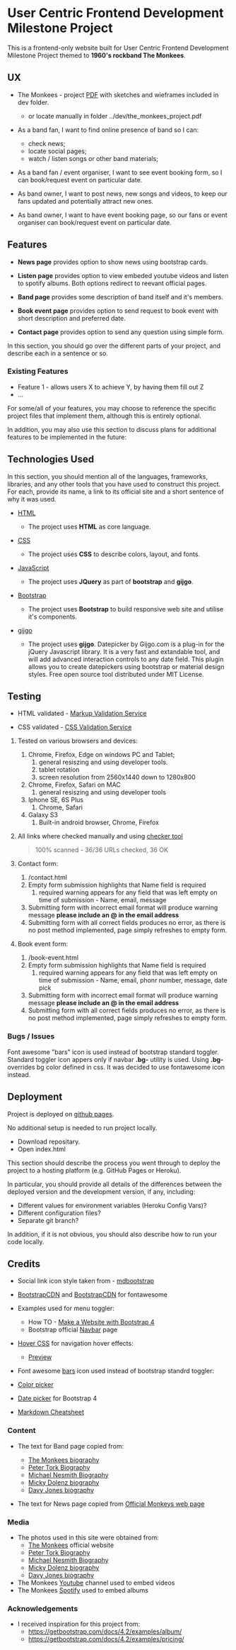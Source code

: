 # User Centric Frontend Development Milestone Project  

This is a frontend-only website built for User Centric Frontend Development Milestone Project themed to **1960's rockband The Monkees**.
 
## UX

- The Monkees - project [PDF](https://github.com/dmtry/ucfdmp-dn/blob/master/dev/the_monkees_project.pdf) with sketches and wieframes included in dev folder.
    - or locate manually in folder ../dev/the_monkees_project.pdf

- As a band fan, I want to find online presence of band so I can:
    - check news;
    - locate social pages;
    - watch / listen songs or other band materials;
- As a band fan / event organiser, I want to see event booking form, so I can book/request event on particular date.

- As band owner, I want to post news, new songs and videos, to keep our fans updated and potentially attract new ones.
- As band owner, I want to have event booking page, so our fans or event organiser can book/request event on particular date.

## Features

- **News page** provides option to show news using bootstrap cards.

- **Listen page** provides option to view embeded youtube videos and listen to spotify albums. Both options redirect to reevant official pages.

- **Band page** provides some description of band itself and it's members.

- **Book event page** provides option to send request to book event with short description and preferred date.

- **Contact page** provides option to send any question using simple form.

In this section, you should go over the different parts of your project, and describe each in a sentence or so.
 
### Existing Features
- Feature 1 - allows users X to achieve Y, by having them fill out Z
- ...

For some/all of your features, you may choose to reference the specific project files that implement them, although this is entirely optional.

In addition, you may also use this section to discuss plans for additional features to be implemented in the future:

## Technologies Used

In this section, you should mention all of the languages, frameworks, libraries, and any other tools that you have used to construct this project. For each, provide its name, a link to its official site and a short sentence of why it was used.

- [HTML](https://w3c.github.io/html/)
    - The project uses **HTML** as core language.

- [CSS](https://www.w3.org/Style/CSS/Overview.en.html)
    - The project uses **CSS** to describe colors, layout, and fonts.

- [JavaScript](https://www.javascript.com/)
    - The project uses **JQuery** as part of **bootstrap** and **gijgo**.

- [Bootstrap](https://getbootstrap.com/)
    - The project uses **Bootstrap** to build responsive web site and utilise it's components.

- [gijgo](https://gijgo.com/)
    - The project uses **gijgo**. Datepicker by Gijgo.com is a plug-in for the jQuery Javascript library. It is a very fast and extandable tool, and will add advanced interaction controls to any date field. This plugin allows you to create datepickers using bootstrap or material design styles. Free open source tool distributed under MIT License.


## Testing

- HTML validated - [Markup Validation Service](https://validator.w3.org/)

- CSS validated - [CSS Validation Service](https://jigsaw.w3.org/css-validator/)

1. Tested on various browsers and devices:
    1. Chrome, Firefox, Edge on windows PC and Tablet;
        1. general resiszing and using developer tools.
        2. tablet rotation
        3. screen resolution from 2560x1440 down to 1280x800
    2. Chrome, Firefox, Safari on MAC
        1. general resiszing and using developer tools
    3. Iphone SE, 6S Plus
        1. Chrome, Safari
    4. Galaxy S3
        1. Built-in android browser, Chrome, Firefox

2. All links where checked manually and using [checker tool](https://www.deadlinkchecker.com/website-dead-link-checker.asp)
    > 100% scanned - 36/36 URLs checked, 36 OK


3. Contact form:
    1. /contact.html
    2. Empty form submission highlights that Name field is required
        1. required warning appears for any field that was left empty on time of submission - Name, email, message
    3. Submitting form with incorrect email format will produce warning message **please include an @ in the email address**
    4. Submitting form with all correct fields produces no error, as there is no post method implemented, page simply refreshes to empty form.

4. Book event form:
    1. /book-event.html
    2. Empty form submission highlights that Name field is required
        1. required warning appears for any field that was left empty on time of submission - Name, email, phonr number, message, date pick
    3. Submitting form with incorrect email format will produce warning message **please include an @ in the email address**
    4. Submitting form with all correct fields produces no error, as there is no post method implemented, page simply refreshes to empty form.

### Bugs / Issues

Font awesome "bars" icon is used instead of bootstrap standard toggler. Standard toggler icon appers only if navbar **.bg-** utility is used. Using **.bg-** overrides bg color defined in css. It was decided to use fontawesome icon instead.

## Deployment

Project is deployed on [github pages](https://dmtry.github.io/ucfdmp-dn/).

No additional setup is needed to run project locally. 
- Download repositary.
- Open index.html

This section should describe the process you went through to deploy the project to a hosting platform (e.g. GitHub Pages or Heroku).

In particular, you should provide all details of the differences between the deployed version and the development version, if any, including:
- Different values for environment variables (Heroku Config Vars)?
- Different configuration files?
- Separate git branch?

In addition, if it is not obvious, you should also describe how to run your code locally.


## Credits

- Social link icon style taken from - [mdbootstrap](https://mdbootstrap.com/docs/jquery/components/buttons-social/)

- [BootstrapCDN](https://www.bootstrapcdn.com/) and [BootstrapCDN](https://www.bootstrapcdn.com/fontawesome/) for fontawesome

- Examples used for menu toggler:
    - How TO - [Make a Website with Bootstrap 4](https://www.w3schools.com/howto/howto_website_bootstrap4.asp)
    - Bootstrap official [Navbar](https://getbootstrap.com/docs/4.1/components/navbar/) page

- [Hover CSS](https://github.com/IanLunn/Hover) for navigation hover effects:
    - [Preview](http://ianlunn.github.io/Hover/)


- Font awesome [bars](https://fontawesome.com/icons/bars?style=solid) icon used instead of bootstrap standrd toggler: 

- [Color picker](https://htmlcolorcodes.com/color-picker/)

- [Date picker](https://gijgo.com/datepicker/example/bootstrap-4) for Bootstrap 4

- [Markdown Cheatsheet](https://github.com/adam-p/markdown-here/wiki/Markdown-Cheatsheet)

### Content

- The text for Band page copied from:
    - [The Monkees biography](https://www.biography.com/people/groups/the-monkees)
    - [Peter Tork Biography](https://www.biography.com/people/peter-tork-20758183)
    - [Michael Nesmith Biography](https://www.biography.com/people/michael-nesmith-20757957)
    - [Micky Dolenz biography](https://www.biography.com/people/micky-dolenz-16730294)
    - [Davy Jones biography](https://www.biography.com/people/davy-jones-377858)
 
- The text for News page copied from [Official Monkeys web page](https://www.monkees.com/news)



### Media
- The photos used in this site were obtained from:
    - [The Monkees](https://www.monkees.com/) official website
    - [Peter Tork Biography](https://www.biography.com/people/peter-tork-20758183)
    - [Michael Nesmith Biography](https://www.biography.com/people/michael-nesmith-20757957)
    - [Micky Dolenz biography](https://www.biography.com/people/micky-dolenz-16730294)
    - [Davy Jones biography](https://www.biography.com/people/davy-jones-377858)
- The Monkees [Youtube](https://www.youtube.com/channel/UCv1oY0OLtsEySHeP1TkYNqA) channel used to embed videos
- The Monkees [Spotify](https://open.spotify.com/artist/320EPCSEezHt1rtbfwH6Ck) used to embed albums
  

### Acknowledgements

- I received inspiration for this project from:
    - https://getbootstrap.com/docs/4.2/examples/album/
    - https://getbootstrap.com/docs/4.2/examples/pricing/
